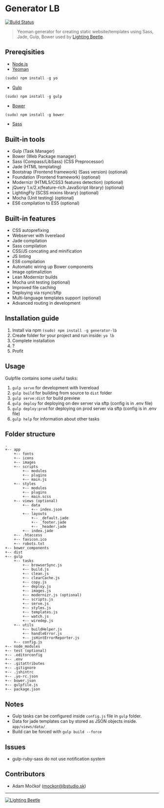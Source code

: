# Generator LB

[![Build Status](https://travis-ci.org/lightingbeetle/generator-lb.svg?branch=master)](https://travis-ci.org/lightingbeetle/generator-lb)

> Yeoman generator for creating static website/templates using Sass, Jade, Gulp, Bower used by [Lighting Beetle](http://www.lbstudio.sk).

## Prereqisities

* [Node.js](http://nodejs.org/)
* [Yeoman](http://yeoman.io/)
```javascript
(sudo) npm install -g yo
```
* [Gulp](http://gulpjs.com/)
```javascript
(sudo) npm install -g gulp
```
* [Bower](http://bower.io/)
```javascript
(sudo) npm install -g bower
```
* [Sass](http://sass-lang.com/)

## Built-in tools

* Gulp (Task Manager)
* Bower (Web Package manager)
* Sass (Compass/LibSass) (CSS Preprocessor)
* Jade (HTML templating)
* Bootstrap (Frontend framework) (Sass version) (optional)
* Foundation (Frontend framework) (optional)
* Modernizr (HTML5/CSS3 features detection) (optional)
* jQuery 1.x/2.x(feature-rich JavaScript library) (optional)
* LightingFly (SCSS mixins library) (optional)
* Mocha (Unit testing) (optional)
* ES6 compilation to ES5 (optional)

## Built-in features

* CSS autoprefixing
* Webserver with liverelaod
* Jade compilation
* Sass compilation
* CSS/JS concating and minification
* JS linting
* ES6 compilation
* Automatic wiring up Bower components
* Image optimaliztion
* Lean Modernizr builds
* Mocha unit testing (optional)
* Improved file caching
* Deploying via rsync/sftp
* Multi-language templates support (optional)
* Advanced routing in development

## Installation guide

1. Install via npm `(sudo) npm install -g generator-lb`  
2. Create folder for your project and run inside: `yo lb`  
3. Complete installation
4. ?
5. Profit

## Usage

Gulpfile contains some useful tasks:

1. `gulp serve` for development with livereload
2. `gulp build` for building from source to `dist` folder
3. `gulp serve:dist` for build preview
4. `gulp deploy` for deploying on dev server via sftp (config is in .env file) 
5. `gulp deploy:prod` for deploying on prod server via sftp (config is in .env file)  
6. `gulp help` for information about other tasks

## Folder structure

```
.
+-- app
    +-- fonts
    +-- icons
    +-- images
    +-- scripts
        +-- modules
        +-- plugins
        +-- main.js
    +-- styles
        +-- modules
        +-- plugins
        +-- main.scss
    +-- views (optional)
        +-- data
            +-- index.json
        +-- layouts
            +-- _default.jade
            +-- _footer.jade
            +-- _header.jade
        +-- index.jade
    +-- .htaccess
    +-- favicon.ico
    +-- robots.txt
+-- bower_components
+-- dist
+-- gulp
    +-- tasks
        +-- browserSync.js
        +-- build.js
        +-- clean.js
        +-- clearCache.js
        +-- copy.js
        +-- deploy.js
        +-- images.js
        +-- modernizr.js (optional)
        +-- scripts.js
        +-- serve.js
        +-- styles.js
        +-- templates.js
        +-- watch.js
        +-- wiredep.js
    +-- utils
        +-- buildHelper.js
        +-- handleError.js
        +-- jsHintErrorReporter.js
    +-- config.js
+-- node_modules
+-- test (optional)
+-- .editorconfig
+-- .env
+-- .gitattributes
+-- .gitignore
+-- .jshintrc
+-- .yo-rc.json
+-- bower.json
+-- gulpfile.js
+-- package.json
```

## Notes
 * Gulp tasks can be configured inside `config.js` file in `gulp` folder.
 * Data for jade templates can by stored as JSON objects inside. ```app/views/data/```
 * Build can be forced with ```gulp build --force```

## Issues
 * gulp-ruby-sass do not use notification system
 
## Contributors
 * Adam Močkoř (mockor@lbstudio.sk)

--- 
[![Lighting Beetle](http://www.lbstudio.sk/static/imgs/lb-logo-orange.png "Lighting Beetle")](http://www.lbstudio.sk)

